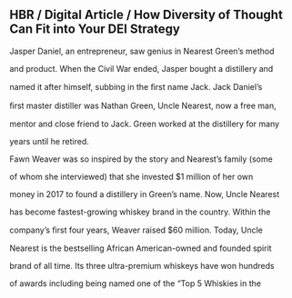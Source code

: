 ## HBR / Digital Article / How Diversity of Thought Can Fit into Your DEI Strategy

Jasper Daniel, an entrepreneur, saw genius in Nearest Green’s method

and product. When the Civil War ended, Jasper bought a distillery and

named it after himself, subbing in the ﬁrst name Jack. Jack Daniel’s

ﬁrst master distiller was Nathan Green, Uncle Nearest, now a free man,

mentor and close friend to Jack. Green worked at the distillery for many

years until he retired.

Fawn Weaver was so inspired by the story and Nearest’s family (some

of whom she interviewed) that she invested $1 million of her own

money in 2017 to found a distillery in Green’s name. Now, Uncle Nearest

has become fastest-growing whiskey brand in the country. Within the

company’s ﬁrst four years, Weaver raised $60 million. Today, Uncle

Nearest is the bestselling African American-owned and founded spirit

brand of all time. Its three ultra-premium whiskeys have won hundreds

of awards including being named one of the “Top 5 Whiskies in the